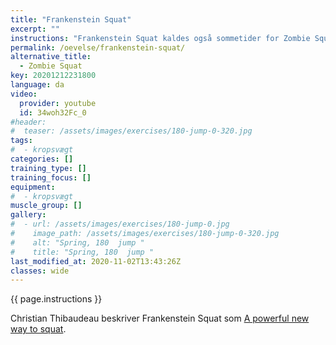 ```yaml
---
title: "Frankenstein Squat"
excerpt: ""
instructions: "Frankenstein Squat kaldes også sommetider for Zombie Squat."
permalink: /oevelse/frankenstein-squat/
alternative_title:
  - Zombie Squat
key: 20201212231800
language: da
video:
  provider: youtube
  id: 34woh32Fc_0
#header:
#  teaser: /assets/images/exercises/180-jump-0-320.jpg
tags:
#  - kropsvægt
categories: []
training_type: [] 
training_focus: []
equipment:
#  - kropsvægt
muscle_group: []
gallery:
#  - url: /assets/images/exercises/180-jump-0.jpg
#    image_path: /assets/images/exercises/180-jump-0-320.jpg
#    alt: "Spring, 180  jump "
#    title: "Spring, 180  jump "
last_modified_at: 2020-11-02T13:43:26Z
classes: wide
---
```


{{ page.instructions }}

Christian Thibaudeau beskriver Frankenstein Squat som [A powerful new way to squat](https://www.t-nation.com/training/a-powerful-new-way-to-squat).
